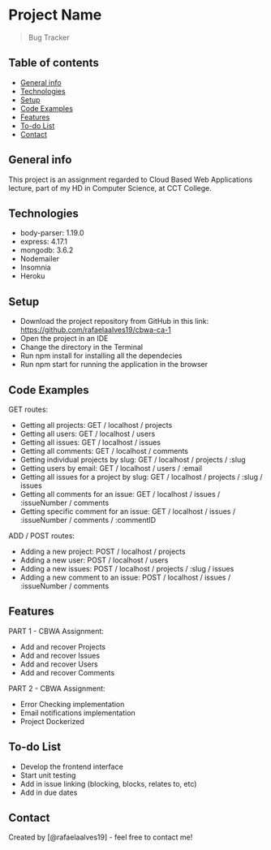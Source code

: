 # Project Name
> Bug Tracker


## Table of contents
* [General info](#general-info)
* [Technologies](#technologies)
* [Setup](#setup)
* [Code Examples](#code-examples)
* [Features](#features)
* [To-do List](#to-do-list)
* [Contact](#contact)


## General info
This project is an assignment regarded to Cloud Based Web Applications lecture, part of my HD in Computer Science, at CCT College. 


## Technologies 
* body-parser: 1.19.0
* express: 4.17.1
* mongodb: 3.6.2
* Nodemailer
* Insomnia
* Heroku


## Setup
* Download the project repository from GitHub in this link: https://github.com/rafaelaalves19/cbwa-ca-1
* Open the project in an IDE
* Change the directory in the Terminal 
* Run npm install for installing all the dependecies
* Run npm start for running the application in the browser


## Code Examples
GET routes: 
* Getting all projects: GET / localhost / projects
* Getting all users: GET / localhost / users
* Getting all issues: GET / localhost / issues
* Getting all comments: GET / localhost / comments
* Getting individual projects by slug: GET / localhost / projects / :slug
* Getting users by email: GET / localhost / users / :email
* Getting all issues for a project by slug: GET / localhost / projects / :slug / issues
* Getting all comments for an issue: GET / localhost / issues / :issueNumber / comments
* Getting specific comment for an issue: GET / localhost / issues / :issueNumber / comments / :commentID

ADD / POST routes:
* Adding a new project: POST / localhost / projects
* Adding a new user: POST / localhost / users
* Adding a new issues: POST / localhost / projects / :slug / issues
* Adding a new comment to an issue: POST / localhost / issues / :issueNumber / comments


## Features
PART 1 - CBWA Assignment:
* Add and recover Projects
* Add and recover Issues
* Add and recover Users
* Add and recover Comments

PART 2 - CBWA Assignment:
* Error Checking implementation 
* Email notifications implementation
* Project Dockerized


## To-do List
* Develop the frontend interface
* Start unit testing
* Add in issue linking (blocking, blocks, relates to, etc)
* Add in due dates


## Contact
Created by [@rafaelaalves19] - feel free to contact me!